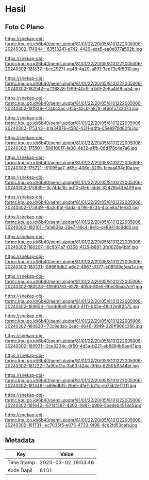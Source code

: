 # Hasil

## Foto C Plano

https://sirekap-obj-formc.kpu.go.id/6b40/pemilu/pdpr/81/01/22/20/05/8101222005006-20240302-174944--63513241-e742-4429-ada5-ea0d877a592b.jpg

https://sirekap-obj-formc.kpu.go.id/6b40/pemilu/pdpr/81/01/22/20/05/8101222005006-20240302-181837--bcc2927f-ea48-4a20-a891-3ce73c6f5010.jpg

https://sirekap-obj-formc.kpu.go.id/6b40/pemilu/pdpr/81/01/22/20/05/8101222005006-20240302-182042--af118878-1599-40c9-b3d9-2e8a4bf8ca54.jpg

https://sirekap-obj-formc.kpu.go.id/6b40/pemilu/pdpr/81/01/22/20/05/8101222005006-20240302-181939--f24bc3ac-a155-45c0-a879-ef6b15733070.jpg

https://sirekap-obj-formc.kpu.go.id/6b40/pemilu/pdpr/81/01/22/20/05/8101222005006-20240302-175343--b1a34876-d58c-4311-adfa-05ee97dd80fa.jpg

https://sirekap-obj-formc.kpu.go.id/6b40/pemilu/pdpr/81/01/22/20/05/8101222005006-20240302-175501--59610017-fe08-4e32-a1fb-06d178c4e7a6.jpg

https://sirekap-obj-formc.kpu.go.id/6b40/pemilu/pdpr/81/01/22/20/05/8101222005006-20240302-175721--61095aa7-d65c-406e-829b-fceaa494c10a.jpg

https://sirekap-obj-formc.kpu.go.id/6b40/pemilu/pdpr/81/01/22/20/05/8101222005006-20240302-175839--3c74da3b-bd10-4feb-afdd-82429b435409.jpg

https://sirekap-obj-formc.kpu.go.id/6b40/pemilu/pdpr/81/01/22/20/05/8101222005006-20240302-175949--8a2cffaf-6ada-4796-9734-4cce8a71ee32.jpg

https://sirekap-obj-formc.kpu.go.id/6b40/pemilu/pdpr/81/01/22/20/05/8101222005006-20240302-180101--fa1a828a-26e7-49c4-8e1b-ce8941dd9dd0.jpg

https://sirekap-obj-formc.kpu.go.id/6b40/pemilu/pdpr/81/01/22/20/05/8101222005006-20240302-180207--6c6311a7-0368-4125-b881-3fe1028e4bbf.jpg

https://sirekap-obj-formc.kpu.go.id/6b40/pemilu/pdpr/81/01/22/20/05/8101222005006-20240302-180331--89686db2-a6c2-4967-8377-e08509e5da3c.jpg

https://sirekap-obj-formc.kpu.go.id/6b40/pemilu/pdpr/81/01/22/20/05/8101222005006-20240302-180528--f8960783-6578-4058-80e5-90e05baa7c91.jpg

https://sirekap-obj-formc.kpu.go.id/6b40/pemilu/pdpr/81/01/22/20/05/8101222005006-20240302-180654--1cedd6e9-bb93-4111-b45e-48cf2e8f2575.jpg

https://sirekap-obj-formc.kpu.go.id/6b40/pemilu/pdpr/81/01/22/20/05/8101222005006-20240302-180820--73c8edab-2eac-4646-9949-228ff866c266.jpg

https://sirekap-obj-formc.kpu.go.id/6b40/pemilu/pdpr/81/01/22/20/05/8101222005006-20240302-180931--2ce3234c-0f50-4d3a-b221-ab8894b9ae47.jpg

https://sirekap-obj-formc.kpu.go.id/6b40/pemilu/pdpr/81/01/22/20/05/8101222005006-20240302-181222--7a90c31e-3a63-424c-9fbb-62801d1544bf.jpg

https://sirekap-obj-formc.kpu.go.id/6b40/pemilu/pdpr/81/01/22/20/05/8101222005006-20240302-181448--a69edbf5-26e5-4fe7-b21c-cb75b2ef7111.jpg

https://sirekap-obj-formc.kpu.go.id/6b40/pemilu/pdpr/81/01/22/20/05/8101222005006-20240302-181642--671df387-4302-4987-b9b6-5bedeb4518d5.jpg

https://sirekap-obj-formc.kpu.go.id/6b40/pemilu/pdpr/81/01/22/20/05/8101222005006-20240302-181731--ec7035f5-e075-4733-9f98-4cb2fd53cafe.jpg


## Metadata

| Key        | Value               |
| ---------- | ------------------- |
| Time Stamp | 2024-03-02 19:03:46 |
| Kode Dapil | 8101                |



